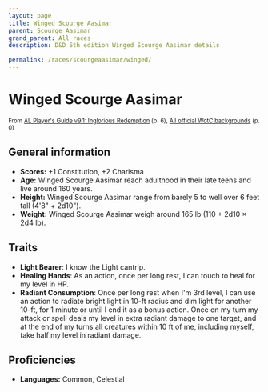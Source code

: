 ```yaml
---
layout: page
title: Winged Scourge Aasimar
parent: Scourge Aasimar
grand_parent: All races
description: D&D 5th edition Winged Scourge Aasimar details

permalink: /races/scourgeaasimar/winged/
---
```


# Winged Scourge Aasimar

<small>From <a target="_blank" href="https://www.dmsguild.com/product/208178">AL Player's Guide v9.1: Inglorious Redemption</a> (p. 6), <a target="_blank" href="https://flapkan.com/faq#What-is-the-source-All-official-WotC-backgrounds-and-how-does-it-work">All official WotC backgrounds</a> (p. 0)</small>


## General information

- **Scores:** +1 Constitution, +2 Charisma
- **Age:** Winged Scourge Aasimar reach adulthood in their late teens and live around 160 years.
- **Height:** Winged Scourge Aasimar range from barely 5 to well over 6 feet tall (4'8" + 2d10").
- **Weight:** Winged Scourge Aasimar weigh around 165 lb (110 + 2d10 × 2d4 lb).

## Traits

- **Light Bearer**: I know the Light cantrip.
- **Healing Hands**: As an action, once per long rest, I can touch to heal for my level in HP.
- **Radiant Consumption**: Once per long rest when I'm 3rd level, I can use an action to radiate bright light in 10-ft radius and dim light for another 10-ft, for 1 minute or until I end it as a bonus action. Once on my turn my attack or spell deals my level in extra radiant damage to one target, and at the end of my turns all creatures within 10 ft of me, including myself, take half my level in radiant damage.

## Proficiencies

- **Languages:** Common, Celestial